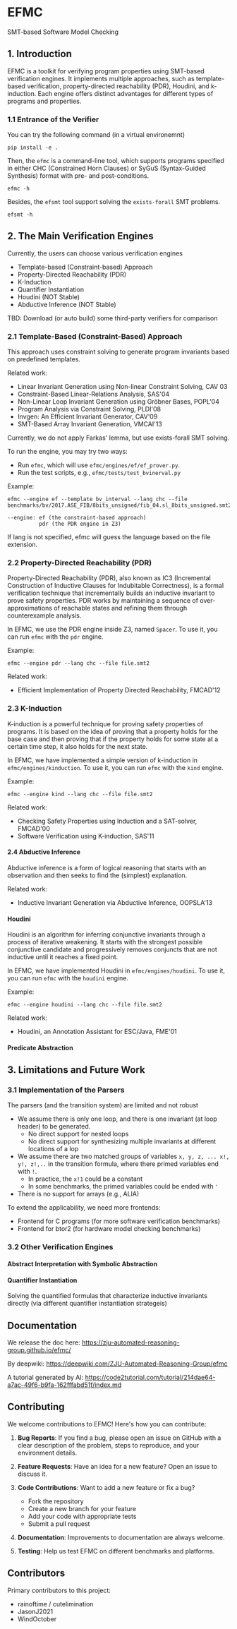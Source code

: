 # EFMC

SMT-based Software Model Checking

## 1. Introduction
EFMC is a toolkit for verifying program properties using SMT-based verification engines. It implements multiple approaches, such as template-based verification, property-directed reachability (PDR), Houdini, and k-induction. Each engine offers distinct advantages for different types of programs and properties.


### 1.1 Entrance of the Verifier

You can try the following command (in a virtual environemnt)
~~~~
pip install -e .
~~~~

Then, the `efmc` is a command-line tool, which supports programs specified in either CHC (Constrained Horn
Clauses) or SyGuS (Syntax-Guided Synthesis) format with pre- and
post-conditions.

~~~~
efmc -h
~~~~

Besides, the `efsmt` tool support solving the ``exists-forall`` SMT problems.
~~~~
efsmt -h
~~~~

## 2. The Main Verification Engines

Currently, the users can choose various verification engines

- Template-based (Constraint-based) Approach
- Property-Directed Reachability (PDR)
- K-Induction
- Quantifier Instantiation
- Houdini (NOT Stable)
- Abductive Inference (NOT Stable)

TBD: Download (or auto build) some third-party verifiers for comparison

### 2.1 Template-Based (Constraint-Based) Approach

This approach uses constraint solving to generate program
invariants based on predefined templates.

Related work:

- Linear Invariant Generation using Non-linear Constraint Solving, CAV 03
- Constraint-Based Linear-Relations Analysis, SAS'04
- Non-Linear Loop Invariant Generation using Gröbner Bases, POPL'04
- Program Analysis via Constraint Solving, PLDI'08
- Invgen: An Efficient Invariant Generator, CAV'09
- SMT-Based Array Invariant Generation, VMCAI'13

Currently, we do not apply Farkas' lemma, but use exists-forall SMT solving.

To run the engine, you may try two ways:

- Run `efmc`, which will use `efmc/engines/ef/ef_prover.py`.
- Run the test scripts, e.g., `efmc/tests/test_bvinerval.py`

Example:

~~~~
efmc --engine ef --template bv_interval --lang chc --file benchmarks/bv/2017.ASE_FIB/8bits_unsigned/fib_04.sl_8bits_unsigned.smt2

--engine: ef (the constraint-based approach)
          pdr (the PDR engine in Z3)
~~~~

If lang is not specified, efmc will guess the language based on the file extension.

### 2.2 Property-Directed Reachability (PDR)

Property-Directed Reachability (PDR), also known as IC3 (Incremental Construction of Inductive Clauses for Indubitable Correctness), is a formal verification technique that incrementally builds an inductive invariant to prove safety properties. PDR works by maintaining a sequence of over-approximations of reachable states and refining them through counterexample analysis.

In EFMC, we use the PDR engine inside Z3, named `Spacer`. To use it, you can run `efmc` with the `pdr` engine.

Example:

~~~~
efmc --engine pdr --lang chc --file file.smt2
~~~~

Related work:

- Efficient Implementation of Property Directed Reachability, FMCAD'12


### 2.3 K-Induction

K-induction is a powerful technique for proving safety properties of programs. It is based on the idea of proving that a
property holds for the base case and then proving that if the property holds for some state at a certain time step, it
also holds for the next state.

In EFMC, we have implemented a simple version of k-induction in `efmc/engines/kinduction`. To use it, you can
run `efmc` with the `kind` engine.

Example:

~~~~
efmc --engine kind --lang chc --file file.smt2
~~~~

Related work:

- Checking Safety Properties using Induction and a SAT-solver, FMCAD'00
- Software Verification using K-induction, SAS'11

#### 2.4 Abductive Inference
Abductive inference is a form of logical reasoning that starts with an observation and then seeks to find the (simplest) explanation. 

Related work:

- Inductive Invariant Generation via Abductive Inference, OOPSLA'13

#### Houdini

Houdini is an algorithm for inferring conjunctive invariants through a process of iterative weakening. It starts with the strongest possible conjunctive candidate and progressively removes conjuncts that are not inductive until it reaches a fixed point.

In EFMC, we have implemented Houdini in `efmc/engines/houdini`. To use it, you can run `efmc` with the `houdini` engine.

Example:

~~~~
efmc --engine houdini --lang chc --file file.smt2
~~~~

Related work:

- Houdini, an Annotation Assistant for ESC/Java, FME'01

#### Predicate Abstraction

## 3. Limitations and Future Work

### 3.1 Implementation of the Parsers

The parsers (and the transition system) are limited and not robust

- We assume there is only one loop, and there is one invariant (at loop header) to be generated.
    - No direct support for nested loops
    - No direct support for synthesizing multiple invariants at different locations of a lop
- We assume there are two matched groups of variables `x, y, z, ... x!, y!, z!,..` in the transition formula, where
  there primed variables end with `!`.
    - In practice, the `x!1` could be a constant
    - In some benchmarks, the primed variables could be ended with `'`
- There is no support for arrays (e.g., ALIA)

To extend the applicability, we need more frontends:

- Frontend for C programs (for more software verification benchmarks)
- Frontend for btor2 (for hardware model checking benchmarks)

### 3.2 Other Verification Engines

#### Abstract Interpretation with Symbolic Abstraction

#### Quantifier Instantiation

Solving the quantified formulas that characterize inductive invariants
directly (via different quantifier instantiation strategeis)

## Documentation

We release the doc here:  https://zju-automated-reasoning-group.github.io/efmc/

By deepwiki: https://deepwiki.com/ZJU-Automated-Reasoning-Group/efmc

A tutorial generated by AI:  https://code2tutorial.com/tutorial/214dae64-a7ac-49f6-b9fa-162fffabd51f/index.md

## Contributing

We welcome contributions to EFMC! Here's how you can contribute:

1. **Bug Reports**: If you find a bug, please open an issue on GitHub with a clear description of the problem, steps to reproduce, and your environment details.

2. **Feature Requests**: Have an idea for a new feature? Open an issue to discuss it.

3. **Code Contributions**: Want to add a new feature or fix a bug?
   - Fork the repository
   - Create a new branch for your feature
   - Add your code with appropriate tests
   - Submit a pull request

4. **Documentation**: Improvements to documentation are always welcome.

5. **Testing**: Help us test EFMC on different benchmarks and platforms.

## Contributors

Primary contributors to this project:

- rainoftime / cutelimination
- JasonJ2021
- WindOctober
